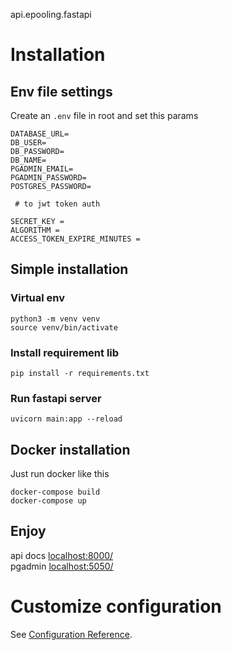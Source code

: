 api.epooling.fastapi
# Installation
## Env file settings
Create an ```.env``` file in root and set this params
```
DATABASE_URL=
DB_USER=
DB_PASSWORD=
DB_NAME= 
PGADMIN_EMAIL=
PGADMIN_PASSWORD=
POSTGRES_PASSWORD=

 # to jwt token auth

SECRET_KEY =
ALGORITHM = 
ACCESS_TOKEN_EXPIRE_MINUTES = 
```
## Simple installation
### Virtual env
```
python3 -m venv venv
source venv/bin/activate
```

### Install requirement lib
```
pip install -r requirements.txt
```

### Run fastapi server
```
uvicorn main:app --reload
```

## Docker installation
Just run docker like this
```
docker-compose build
docker-compose up
```

## Enjoy
api docs [localhost:8000/](http://localhost:8000)  \
pgadmin [localhost:5050/](http://localhost:5050)

# Customize configuration
See [Configuration Reference](https://fastapi.tiangolo.com/).
